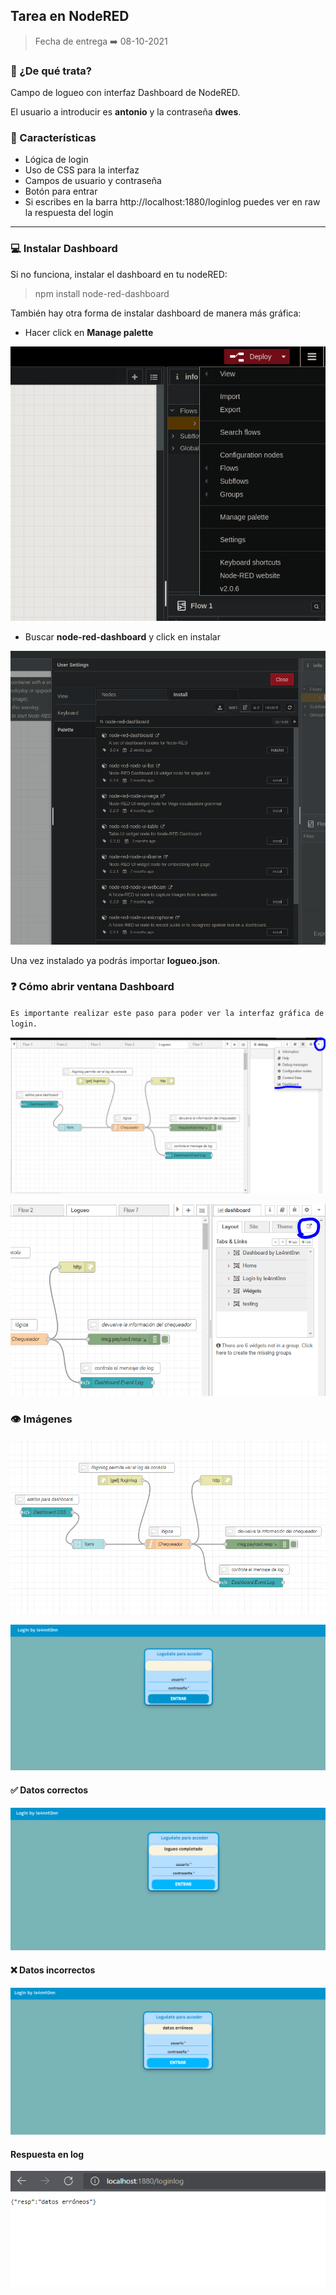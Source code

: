 ## Tarea en NodeRED

> Fecha de entrega ➡️ 08-10-2021

### 🧠 ¿De qué trata?

Campo de logueo con interfaz Dashboard de NodeRED.

El usuario a introducir es **antonio** y la contraseña **dwes**.

### 📝 Características

* Lógica de login
* Uso de CSS para la interfaz
* Campos de usuario y contraseña
* Botón para entrar
* Si escribes en la barra http://localhost:1880/loginlog puedes ver en raw la respuesta del login
---
### 💻 Instalar Dashboard

Si no funciona, instalar el dashboard en tu nodeRED:

> npm install node-red-dashboard

También hay otra forma de instalar dashboard de manera más gráfica:

* Hacer click en **Manage palette**

![paso1](./docs/pas1.png "Paso 1")

* Buscar **node-red-dashboard** y click en instalar

![paso2](./docs/pas2.png "Paso 2")

Una vez instalado ya podrás importar **logueo.json**.

### ❓ Cómo abrir ventana Dashboard

`Es importante realizar este paso para poder ver la interfaz gráfica de login.`

![howto1](./docs/howto1.PNG "Ir al menú desplegable")

![howto2](./docs/howto2.PNG "Click en el icono")

### 👁️ Imágenes

![noderedView](./docs/noderedView.PNG "Vista general")

![login1](./docs/login1.PNG "Login interfaz")

#### ✅ Datos correctos
![loginsuc](./docs/loginsuc.PNG "Logueo satisfactorio")

#### ❌ Datos incorrectos
![loginfail](./docs/loginfail.PNG "Logueo satisfactorio")

#### Respuesta en log
![loginf](./docs/loginf.PNG "login/log")

